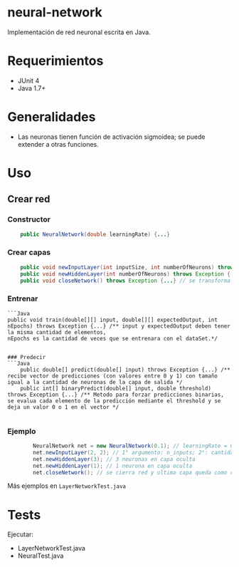 # neural-network
Implementación de red neuronal escrita en Java.

# Requerimientos
* JUnit 4
* Java 1.7+

# Generalidades
* Las neuronas tienen función de activación sigmoidea; se puede extender a otras funciones.

# Uso
## Crear red
### Constructor
```Java
	public NeuralNetwork(double learningRate) {...}
```

### Crear capas
```Java
	public void newInputLayer(int inputSize, int numberOfNeurons) throws Exception {...} // Crear capa de entrada
	public void newHiddenLayer(int numberOfNeurons) throws Exception {...} // crear capa oculta o de salida
	public void closeNetwork() throws Exception {...} // se transforma ultima capa en capa de salida
```

### Entrenar
	```Java
	public void train(double[][] input, double[][] expectedOutput, int nEpochs) throws Exception {...} /** input y expectedOutput deben tener la misma cantidad de elementos, 
	nEpochs es la cantidad de veces que se entrenara con el dataSet.*/

```

### Predecir
```Java
	public double[] predict(double[] input) throws Exception {...} /** recibe vector de predicciones (con valores entre 0 y 1) con tamaño igual a la cantidad de neuronas de la capa de salida */
	public int[] binaryPredict(double[] input, double threshold) throws Exception {...} /** Metodo para forzar predicciones binarias, se evalua cada elemento de la predicción mediante el threshold y se deja un valor 0 o 1 en el vector */
	
```
### Ejemplo
```Java
		NeuralNetwork net = new NeuralNetwork(0.1); // learningRate = 0.1
		net.newInputLayer(2, 2); // 1° argumento: n_inputs; 2°: cantidad de neuronas en capa
		net.newHiddenLayer(3); // 3 neuronas en capa oculta
		net.newHiddenLayer(1); // 1 neurona en capa oculta
		net.closeNetwork(); // se cierra red y ultima capa queda como capa de salida (1 salida).
```
Más ejemplos en ```LayerNetworkTest.java```


# Tests
Ejecutar:
* LayerNetworkTest.java
* NeuralTest.java

